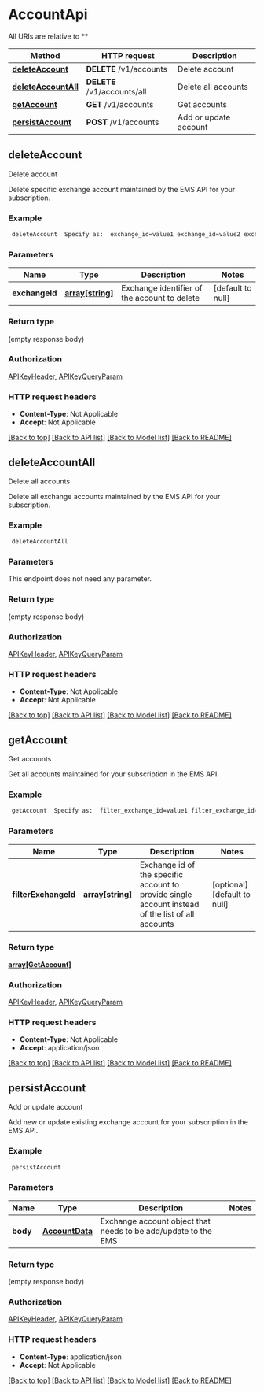 # AccountApi

All URIs are relative to **

Method | HTTP request | Description
------------- | ------------- | -------------
[**deleteAccount**](AccountApi.md#deleteAccount) | **DELETE** /v1/accounts | Delete account
[**deleteAccountAll**](AccountApi.md#deleteAccountAll) | **DELETE** /v1/accounts/all | Delete all accounts
[**getAccount**](AccountApi.md#getAccount) | **GET** /v1/accounts | Get accounts
[**persistAccount**](AccountApi.md#persistAccount) | **POST** /v1/accounts | Add or update account



## deleteAccount

Delete account

Delete specific exchange account maintained by the EMS API for your subscription.

### Example

```bash
 deleteAccount  Specify as:  exchange_id=value1 exchange_id=value2 exchange_id=...
```

### Parameters


Name | Type | Description  | Notes
------------- | ------------- | ------------- | -------------
 **exchangeId** | [**array[string]**](string.md) | Exchange identifier of the account to delete | [default to null]

### Return type

(empty response body)

### Authorization

[APIKeyHeader](../README.md#APIKeyHeader), [APIKeyQueryParam](../README.md#APIKeyQueryParam)

### HTTP request headers

- **Content-Type**: Not Applicable
- **Accept**: Not Applicable

[[Back to top]](#) [[Back to API list]](../README.md#documentation-for-api-endpoints) [[Back to Model list]](../README.md#documentation-for-models) [[Back to README]](../README.md)


## deleteAccountAll

Delete all accounts

Delete all exchange accounts maintained by the EMS API for your subscription.

### Example

```bash
 deleteAccountAll
```

### Parameters

This endpoint does not need any parameter.

### Return type

(empty response body)

### Authorization

[APIKeyHeader](../README.md#APIKeyHeader), [APIKeyQueryParam](../README.md#APIKeyQueryParam)

### HTTP request headers

- **Content-Type**: Not Applicable
- **Accept**: Not Applicable

[[Back to top]](#) [[Back to API list]](../README.md#documentation-for-api-endpoints) [[Back to Model list]](../README.md#documentation-for-models) [[Back to README]](../README.md)


## getAccount

Get accounts

Get all accounts maintained for your subscription in the EMS API.

### Example

```bash
 getAccount  Specify as:  filter_exchange_id=value1 filter_exchange_id=value2 filter_exchange_id=...
```

### Parameters


Name | Type | Description  | Notes
------------- | ------------- | ------------- | -------------
 **filterExchangeId** | [**array[string]**](string.md) | Exchange id of the specific account to provide single account instead of the list of all accounts | [optional] [default to null]

### Return type

[**array[GetAccount]**](GetAccount.md)

### Authorization

[APIKeyHeader](../README.md#APIKeyHeader), [APIKeyQueryParam](../README.md#APIKeyQueryParam)

### HTTP request headers

- **Content-Type**: Not Applicable
- **Accept**: application/json

[[Back to top]](#) [[Back to API list]](../README.md#documentation-for-api-endpoints) [[Back to Model list]](../README.md#documentation-for-models) [[Back to README]](../README.md)


## persistAccount

Add or update account

Add new or update existing exchange account for your subscription in the EMS API.

### Example

```bash
 persistAccount
```

### Parameters


Name | Type | Description  | Notes
------------- | ------------- | ------------- | -------------
 **body** | [**AccountData**](AccountData.md) | Exchange account object that needs to be add/update to the EMS |

### Return type

(empty response body)

### Authorization

[APIKeyHeader](../README.md#APIKeyHeader), [APIKeyQueryParam](../README.md#APIKeyQueryParam)

### HTTP request headers

- **Content-Type**: application/json
- **Accept**: Not Applicable

[[Back to top]](#) [[Back to API list]](../README.md#documentation-for-api-endpoints) [[Back to Model list]](../README.md#documentation-for-models) [[Back to README]](../README.md)

